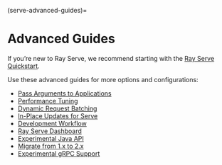 (serve-advanced-guides)=
# Advanced Guides

If you’re new to Ray Serve, we recommend starting with the [Ray Serve Quickstart](getting-started).

Use these advanced guides for more options and configurations:
- [Pass Arguments to Applications](app-builder-guide)
- [Performance Tuning](serve-perf-tuning)
- [Dynamic Request Batching](serve-performance-batching-requests)
- [In-Place Updates for Serve](serve-in-production-updating)
- [Development Workflow](serve-dev-workflow)
- [Ray Serve Dashboard](dash-serve-view)
- [Experimental Java API](serve-java-api)
- [Migrate from 1.x to 2.x](serve-migration)
- [Experimental gRPC Support](serve-direct-ingress)
